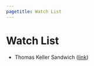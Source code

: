 ```yaml
---
pagetitle: Watch List
---
```


Watch List
===

*  Thomas Keller Sandwich ([link]( https://www.youtube.com/watch?v=QXAJAyLdUXU))
